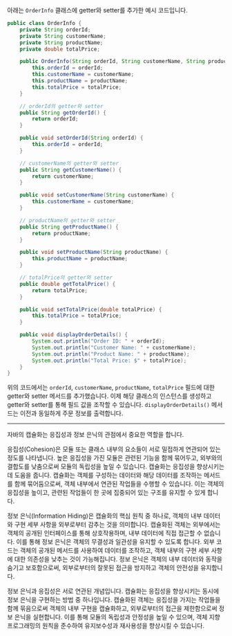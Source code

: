 아래는 `OrderInfo` 클래스에 getter와 setter를 추가한 예시 코드입니다.

```java
public class OrderInfo {
    private String orderId;
    private String customerName;
    private String productName;
    private double totalPrice;

    public OrderInfo(String orderId, String customerName, String productName, double totalPrice) {
        this.orderId = orderId;
        this.customerName = customerName;
        this.productName = productName;
        this.totalPrice = totalPrice;
    }

    // orderId의 getter와 setter
    public String getOrderId() {
        return orderId;
    }

    public void setOrderId(String orderId) {
        this.orderId = orderId;
    }

    // customerName의 getter와 setter
    public String getCustomerName() {
        return customerName;
    }

    public void setCustomerName(String customerName) {
        this.customerName = customerName;
    }

    // productName의 getter와 setter
    public String getProductName() {
        return productName;
    }

    public void setProductName(String productName) {
        this.productName = productName;
    }

    // totalPrice의 getter와 setter
    public double getTotalPrice() {
        return totalPrice;
    }

    public void setTotalPrice(double totalPrice) {
        this.totalPrice = totalPrice;
    }

    public void displayOrderDetails() {
        System.out.println("Order ID: " + orderId);
        System.out.println("Customer Name: " + customerName);
        System.out.println("Product Name: " + productName);
        System.out.println("Total Price: $" + totalPrice);
    }
}
```

위의 코드에서는 `orderId`, `customerName`, `productName`, `totalPrice` 필드에 대한 getter와 setter 메서드를 추가했습니다. 이제 해당 클래스의 인스턴스를 생성하고 getter와 setter를 통해 필드 값을 조작할 수 있습니다. `displayOrderDetails()` 메서드는 이전과 동일하게 주문 정보를 출력합니다.

---

자바의 캡슐화는 응집성과 정보 은닉의 관점에서 중요한 역할을 합니다.

응집성(Cohesion)은 모듈 또는 클래스 내부의 요소들이 서로 밀접하게 연관되어 있는 정도를 나타냅니다. 높은 응집성을 가진 모듈은 관련된 기능을 함께 묶어두고, 외부와의 결합도를 낮춤으로써 모듈의 독립성을 높일 수 있습니다. 캡슐화는 응집성을 향상시키는데 도움을 줍니다. 캡슐화는 객체를 구성하는 데이터와 해당 데이터를 조작하는 메서드를 함께 묶어둠으로써, 객체 내부에서 연관된 작업들을 수행할 수 있습니다. 이는 객체의 응집성을 높이고, 관련된 작업들이 한 곳에 집중되어 있는 구조를 유지할 수 있게 합니다.

정보 은닉(Information Hiding)은 캡슐화의 핵심 원칙 중 하나로, 객체의 내부 데이터와 구현 세부 사항을 외부로부터 감추는 것을 의미합니다. 캡슐화된 객체는 외부에서는 객체의 공개된 인터페이스를 통해 상호작용하며, 내부 데이터에 직접 접근할 수 없습니다. 이를 통해 정보 은닉은 객체의 무결성과 일관성을 유지할 수 있도록 합니다. 외부 코드는 객체의 공개된 메서드를 사용하여 데이터를 조작하고, 객체 내부의 구현 세부 사항에 대한 의존성을 낮추는 것이 가능해집니다. 정보 은닉은 객체의 내부 데이터와 동작을 숨기고 보호함으로써, 외부로부터의 잘못된 접근을 방지하고 객체의 안전성을 유지합니다.

정보 은닉과 응집성은 서로 연관된 개념입니다. 캡슐화는 응집성을 향상시키는 동시에 정보 은닉을 구현하는 방법 중 하나입니다. 캡슐화된 객체는 응집성을 가지는 작업들을 함께 묶음으로써 객체의 내부 구현을 캡슐화하고, 외부로부터의 접근을 제한함으로써 정보 은닉을 실현합니다. 이를 통해 모듈의 독립성과 안정성을 높일 수 있으며, 객체 지향 프로그래밍의 원칙을 준수하여 유지보수성과 재사용성을 향상시킬 수 있습니다.
